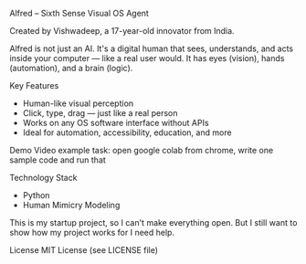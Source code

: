 

Alfred – Sixth Sense Visual OS Agent

Created by Vishwadeep, a 17-year-old innovator from India.

Alfred is not just an AI. It's a digital human that sees, understands, and acts inside your computer — like a real user would. It has eyes (vision), hands (automation), and a brain (logic). 

Key Features
- Human-like visual perception
- Click, type, drag — just like a real person
- Works on any OS software interface without APIs
- Ideal for automation, accessibility, education, and more

Demo
Video example task: open google colab from chrome, write one sample code and run that

Technology Stack
- Python
- Human Mimicry Modeling

This is my startup project, so I can't make everything open. But I still want to show how my project works for I need help.

License
MIT License (see LICENSE file)
